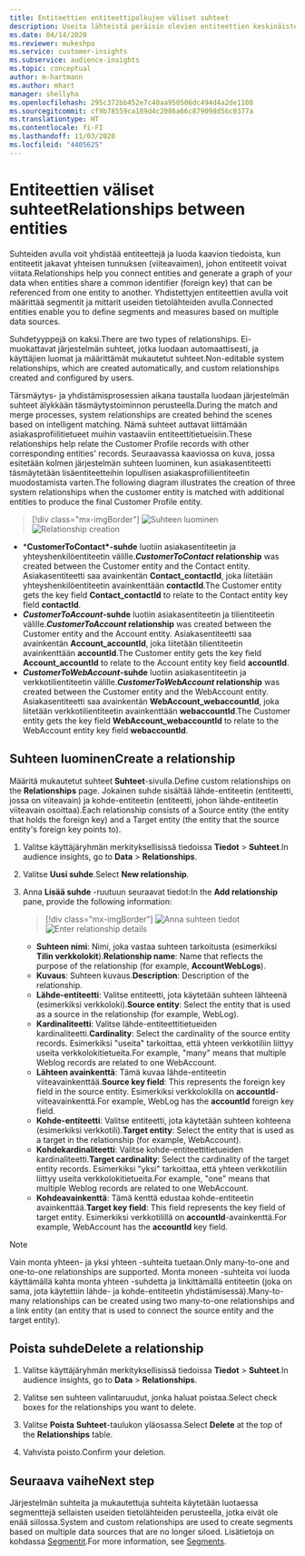 ```yaml
---
title: Entiteettien entiteettipolkujen väliset suhteet
description: Useita lähteistä peräisin olevien entiteettien keskinäisten suhteiden luominen ja hallinta.
ms.date: 04/14/2020
ms.reviewer: mukeshpo
ms.service: customer-insights
ms.subservice: audience-insights
ms.topic: conceptual
author: m-hartmann
ms.author: mhart
manager: shellyha
ms.openlocfilehash: 295c372bb452e7c40aa950506dc494d4a2de1108
ms.sourcegitcommit: cf9b78559ca189d4c2086a66c879098d56c0377a
ms.translationtype: HT
ms.contentlocale: fi-FI
ms.lasthandoff: 11/03/2020
ms.locfileid: "4405625"
---
```

# <a name="relationships-between-entities"></a><span data-ttu-id="6ebd5-103">Entiteettien väliset suhteet</span><span class="sxs-lookup"><span data-stu-id="6ebd5-103">Relationships between entities</span></span>

<span data-ttu-id="6ebd5-104">Suhteiden avulla voit yhdistää entiteettejä ja luoda kaavion tiedoista, kun entiteetit jakavat yhteisen tunnuksen (viiteavaimen), johon entiteetit voivat viitata.</span><span class="sxs-lookup"><span data-stu-id="6ebd5-104">Relationships help you connect entities and generate a graph of your data when entities share a common identifier (foreign key) that can be referenced from one entity to another.</span></span> <span data-ttu-id="6ebd5-105">Yhdistettyjen entiteettien avulla voit määrittää segmentit ja mittarit useiden tietolähteiden avulla.</span><span class="sxs-lookup"><span data-stu-id="6ebd5-105">Connected entities enable you to define segments and measures based on multiple data sources.</span></span>

<span data-ttu-id="6ebd5-106">Suhdetyyppejä on kaksi.</span><span class="sxs-lookup"><span data-stu-id="6ebd5-106">There are two types of relationships.</span></span> <span data-ttu-id="6ebd5-107">Ei-muokattavat järjestelmän suhteet, jotka luodaan automaattisesti, ja käyttäjien luomat ja määrittämät mukautetut suhteet.</span><span class="sxs-lookup"><span data-stu-id="6ebd5-107">Non-editable system relationships, which are created automatically, and custom relationships created and configured by users.</span></span>

<span data-ttu-id="6ebd5-108">Tärsmäytys- ja yhdistämisprosessien aikana taustalla luodaan järjestelmän suhteet älykkään täsmäytystoiminnon perusteella.</span><span class="sxs-lookup"><span data-stu-id="6ebd5-108">During the match and merge processes, system relationships are created behind the scenes based on intelligent matching.</span></span> <span data-ttu-id="6ebd5-109">Nämä suhteet auttavat liittämään asiakasprofiilitietueet muihin vastaaviin entiteettitietueisiin.</span><span class="sxs-lookup"><span data-stu-id="6ebd5-109">These relationships help relate the Customer Profile records with other corresponding entities' records.</span></span> <span data-ttu-id="6ebd5-110">Seuraavassa kaaviossa on kuva, jossa esitetään kolmen järjestelmän suhteen luominen, kun asiakasentiteetti täsmäytetään lisäentiteetteihin lopullisen asiakasprofiilientiteetin muodostamista varten.</span><span class="sxs-lookup"><span data-stu-id="6ebd5-110">The following diagram illustrates the creation of three system relationships when the customer entity is matched with additional entities to produce the final Customer Profile entity.</span></span>

> [!div class="mx-imgBorder"]
> <span data-ttu-id="6ebd5-111">![Suhteen luominen](media/relationships-entities-merge.png "Suhteen luominen")</span><span class="sxs-lookup"><span data-stu-id="6ebd5-111">![Relationship creation](media/relationships-entities-merge.png "Relationship creation")</span></span>

- <span data-ttu-id="6ebd5-112">\***CustomerToContact\*-suhde** luotiin asiakasentiteetin ja yhteyshenkilöentiteetin välille.</span><span class="sxs-lookup"><span data-stu-id="6ebd5-112">***CustomerToContact* relationship** was created between the Customer entity and the Contact entity.</span></span> <span data-ttu-id="6ebd5-113">Asiakasentiteetti saa avainkentän **Contact_contactId**, joka liitetään yhteyshenkilöentiteetin avainkenttään **contactId**.</span><span class="sxs-lookup"><span data-stu-id="6ebd5-113">The Customer entity gets the key field **Contact_contactId** to relate to the Contact entity key field **contactId**.</span></span>
- <span data-ttu-id="6ebd5-114">**_CustomerToAccount_-suhde** luotiin asiakasentiteetin ja tilientiteetin välille.</span><span class="sxs-lookup"><span data-stu-id="6ebd5-114">**_CustomerToAccount_ relationship** was created between the Customer entity and the Account entity.</span></span> <span data-ttu-id="6ebd5-115">Asiakasentiteetti saa avainkentän **Account_accountId**, joka liitetään tilientiteetin avainkenttään **accountId**.</span><span class="sxs-lookup"><span data-stu-id="6ebd5-115">The Customer entity gets the key field **Account_accountId** to relate to the Account entity key field **accountId**.</span></span>
- <span data-ttu-id="6ebd5-116">**_CustomerToWebAccount_-suhde** luotiin asiakasentiteetin ja verkkotilientiteetin välille.</span><span class="sxs-lookup"><span data-stu-id="6ebd5-116">**_CustomerToWebAccount_ relationship** was created between the Customer entity and the WebAccount entity.</span></span> <span data-ttu-id="6ebd5-117">Asiakasentiteetti saa avainkentän **WebAccount_webaccountId**, joka liitetään verkkotilientiteetin avainkenttään **webaccountId**.</span><span class="sxs-lookup"><span data-stu-id="6ebd5-117">The Customer entity gets the key field **WebAccount_webaccountId** to relate to the WebAccount entity key field **webaccountId**.</span></span>

## <a name="create-a-relationship"></a><span data-ttu-id="6ebd5-118">Suhteen luominen</span><span class="sxs-lookup"><span data-stu-id="6ebd5-118">Create a relationship</span></span>

<span data-ttu-id="6ebd5-119">Määritä mukautetut suhteet **Suhteet**-sivulla.</span><span class="sxs-lookup"><span data-stu-id="6ebd5-119">Define custom relationships on the **Relationships** page.</span></span> <span data-ttu-id="6ebd5-120">Jokainen suhde sisältää lähde-entiteetin (entiteetti, jossa on viiteavain) ja kohde-entiteetin (entiteetti, johon lähde-entiteetin viiteavain osoittaa).</span><span class="sxs-lookup"><span data-stu-id="6ebd5-120">Each relationship consists of a Source entity (the entity that holds the foreign key) and a Target entity (the entity that the source entity's foreign key points to).</span></span>

1. <span data-ttu-id="6ebd5-121">Valitse käyttäjäryhmän merkityksellisissä tiedoissa **Tiedot** > **Suhteet**.</span><span class="sxs-lookup"><span data-stu-id="6ebd5-121">In audience insights, go to **Data** > **Relationships**.</span></span>

2. <span data-ttu-id="6ebd5-122">Valitse **Uusi suhde**.</span><span class="sxs-lookup"><span data-stu-id="6ebd5-122">Select **New relationship**.</span></span>

3. <span data-ttu-id="6ebd5-123">Anna **Lisää suhde** -ruutuun seuraavat tiedot:</span><span class="sxs-lookup"><span data-stu-id="6ebd5-123">In the **Add relationship** pane, provide the following information:</span></span>

   > [!div class="mx-imgBorder"]
   > <span data-ttu-id="6ebd5-124">![Anna suhteen tiedot](media/relationships-add.png "Anna suhteen tiedot")</span><span class="sxs-lookup"><span data-stu-id="6ebd5-124">![Enter relationship details](media/relationships-add.png "Enter relationship details")</span></span>

   - <span data-ttu-id="6ebd5-125">**Suhteen nimi**: Nimi, joka vastaa suhteen tarkoitusta (esimerkiksi **Tilin verkkolokit**).</span><span class="sxs-lookup"><span data-stu-id="6ebd5-125">**Relationship name**: Name that reflects the purpose of the relationship (for example, **AccountWebLogs**).</span></span>
   - <span data-ttu-id="6ebd5-126">**Kuvaus**: Suhteen kuvaus.</span><span class="sxs-lookup"><span data-stu-id="6ebd5-126">**Description**: Description of the relationship.</span></span>
   - <span data-ttu-id="6ebd5-127">**Lähde-entiteetti**: Valitse entiteetti, jota käytetään suhteen lähteenä (esimerkiksi verkkoloki).</span><span class="sxs-lookup"><span data-stu-id="6ebd5-127">**Source entity**: Select the entity that is used as a source in the relationship (for example, WebLog).</span></span>
   - <span data-ttu-id="6ebd5-128">**Kardinaliteetti**: Valitse lähde-entiteettitietueiden kardinaliteetti.</span><span class="sxs-lookup"><span data-stu-id="6ebd5-128">**Cardinality**: Select the cardinality of the source entity records.</span></span> <span data-ttu-id="6ebd5-129">Esimerkiksi "useita" tarkoittaa, että yhteen verkkotiliin liittyy useita verkkolokitietueita.</span><span class="sxs-lookup"><span data-stu-id="6ebd5-129">For example, "many" means that multiple Weblog records are related to one WebAccount.</span></span>
   - <span data-ttu-id="6ebd5-130">**Lähteen avainkenttä**: Tämä kuvaa lähde-entiteetin viiteavainkenttää.</span><span class="sxs-lookup"><span data-stu-id="6ebd5-130">**Source key field**: This represents the foreign key field in the source entity.</span></span> <span data-ttu-id="6ebd5-131">Esimerkiksi verkkolokilla on **accountId**-viiteavainkenttä.</span><span class="sxs-lookup"><span data-stu-id="6ebd5-131">For example, WebLog has the **accountId** foreign key field.</span></span>
   - <span data-ttu-id="6ebd5-132">**Kohde-entiteetti**: Valitse entiteetti, jota käytetään suhteen kohteena (esimerkiksi verkkotili).</span><span class="sxs-lookup"><span data-stu-id="6ebd5-132">**Target entity**: Select the entity that is used as a target in the relationship (for example, WebAccount).</span></span>
   - <span data-ttu-id="6ebd5-133">**Kohdekardinaliteetti**: Valitse kohde-entiteettitietueiden kardinaliteetti.</span><span class="sxs-lookup"><span data-stu-id="6ebd5-133">**Target cardinality**: Select the cardinality of the target entity records.</span></span> <span data-ttu-id="6ebd5-134">Esimerkiksi "yksi" tarkoittaa, että yhteen verkkotiliin liittyy useita verkkolokitietueita.</span><span class="sxs-lookup"><span data-stu-id="6ebd5-134">For example, "one" means that multiple Weblog records are related to one WebAccount.</span></span>
   - <span data-ttu-id="6ebd5-135">**Kohdeavainkenttä**: Tämä kenttä edustaa kohde-entiteetin avainkenttää.</span><span class="sxs-lookup"><span data-stu-id="6ebd5-135">**Target key field**: This field represents the key field of target entity.</span></span> <span data-ttu-id="6ebd5-136">Esimerkiksi verkkotilillä on **accountId**-avainkenttä.</span><span class="sxs-lookup"><span data-stu-id="6ebd5-136">For example, WebAccount has the **accountId** key field.</span></span>

> [!NOTE]
> <span data-ttu-id="6ebd5-137">Vain monta yhteen- ja yksi yhteen -suhteita tuetaan.</span><span class="sxs-lookup"><span data-stu-id="6ebd5-137">Only many-to-one and one-to-one relationships are supported.</span></span> <span data-ttu-id="6ebd5-138">Monta moneen -suhteita voi luoda käyttämällä kahta monta yhteen -suhdetta ja linkittämällä entiteetin (joka on sama, jota käytettiin lähde- ja kohde-entiteetin yhdistämisessä).</span><span class="sxs-lookup"><span data-stu-id="6ebd5-138">Many-to-many relationships can be created using two many-to-one relationships and a link entity (an entity that is used to connect the source entity and the target entity).</span></span>

## <a name="delete-a-relationship"></a><span data-ttu-id="6ebd5-139">Poista suhde</span><span class="sxs-lookup"><span data-stu-id="6ebd5-139">Delete a relationship</span></span>

1. <span data-ttu-id="6ebd5-140">Valitse käyttäjäryhmän merkityksellisissä tiedoissa **Tiedot** > **Suhteet**.</span><span class="sxs-lookup"><span data-stu-id="6ebd5-140">In audience insights, go to **Data** > **Relationships**.</span></span>

2. <span data-ttu-id="6ebd5-141">Valitse sen suhteen valintaruudut, jonka haluat poistaa.</span><span class="sxs-lookup"><span data-stu-id="6ebd5-141">Select check boxes for the relationships you want to delete.</span></span>

3. <span data-ttu-id="6ebd5-142">Valitse **Poista** **Suhteet**-taulukon yläosassa.</span><span class="sxs-lookup"><span data-stu-id="6ebd5-142">Select **Delete** at the top of the **Relationships** table.</span></span>

4. <span data-ttu-id="6ebd5-143">Vahvista poisto.</span><span class="sxs-lookup"><span data-stu-id="6ebd5-143">Confirm your deletion.</span></span>

## <a name="next-step"></a><span data-ttu-id="6ebd5-144">Seuraava vaihe</span><span class="sxs-lookup"><span data-stu-id="6ebd5-144">Next step</span></span>

<span data-ttu-id="6ebd5-145">Järjestelmän suhteita ja mukautettuja suhteita käytetään luotaessa segmenttejä sellaisten useiden tietolähteiden perusteella, jotka eivät ole enää siilossa.</span><span class="sxs-lookup"><span data-stu-id="6ebd5-145">System and custom relationships are used to create segments based on multiple data sources that are no longer siloed.</span></span> <span data-ttu-id="6ebd5-146">Lisätietoja on kohdassa [Segmentit](segments.md).</span><span class="sxs-lookup"><span data-stu-id="6ebd5-146">For more information, see [Segments](segments.md).</span></span>
